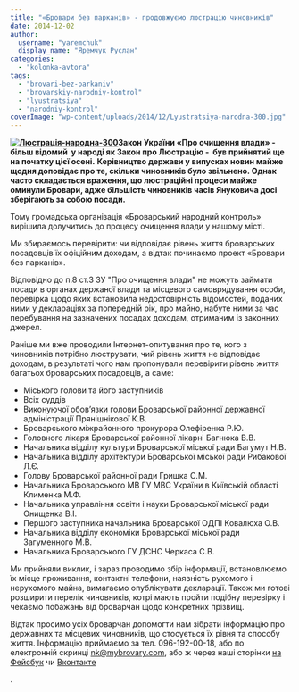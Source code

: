 ```yaml
---
title: "«Бровари без парканів» - продовжуємо люстрацію чиновників"
date: 2014-12-02
author: 
  username: "yaremchuk"
  display_name: "Яремчук Руслан"
categories: 
  - "kolonka-avtora"
tags: 
  - "brovari-bez-parkaniv"
  - "brovarskiy-narodniy-kontrol"
  - "lyustratsiya"
  - "narodniy-kontrol"
coverImage: "wp-content/uploads/2014/12/Lyustratsiya-narodna-300.jpg"
---
```


**[![Люстрація-народна-300](https://mpz.brovary.org/wp-content/uploads/2014/12/Lyustratsiya-narodna-300.jpg)](https://mpz.brovary.org/wp-content/uploads/2014/12/Lyustratsiya-narodna-300.jpg)Закон України «Про очищення влади» - більш відомий  у народі як Закон про Люстрацію -  був прийнятий ще на початку цієї осені.** **Керівництво держави у випусках новин майже щодня доповідає про те, скільки чиновників було звільнено. Однак часто складається враження, що люстраційні процеси майже оминули Бровари, адже більшість чиновників часів Януковича досі зберігають за собою посади.**

Тому громадська організація «Броварський народний контроль» вирішила долучитись до процесу очищення влади у нашому місті.

Ми збираємось перевірити: чи відповідає рівень життя броварських посадовців їх офіційним доходам, а відтак починаємо проект «Бровари без парканів».

Відповідно до п.8 ст.3 ЗУ "Про очищення влади" не можуть займати посади в органах держаної влади та місцевого самоврядування особи, перевірка щодо яких встановила недостовірність відомостей, поданих ними у деклараціях за попередній рік, про майно, набуте ними за час перебування на зазначених посадах доходам, отриманим із законних джерел.

Раніше ми вже проводили Інтернет-опитування про те, кого з чиновників потрібно люструвати, чий рівень життя не відповідає доходам, в результаті чого нам пропонували перевірити рівень життя багатьох броварських посадовців, а саме:

- Міського голови та його заступників
- Всіх суддів
- Виконуючої обов’язки голови Броварської районної державної адміністрації Прянішнікової К.В.
- Броварського міжрайонного прокурора Олефіренка Р.Ю.
- Головного лікаря Броварської районної лікарні Багнюка В.В.
- Начальника відділу культури Броварської міської ради Багумут Н.В.
- Начальника відділу архітектури Броварської міської ради Рибакової Л.Є.
- Голову Броварської районної ради Гришка С.М.
- Начальника Броварського МВ ГУ МВС України в Київській області Клименка М.Ф.
- Начальника управління освіти і науки Броварської міської ради Онищенка В.І.
- Першого заступника начальника Броварської ОДПІ Ковалюха О.В.
- Начальника відділу економіки Броварської міської ради Загуменного М.В.
- Начальника Броварського ГУ ДСНС Черкаса С.В.

Ми прийняли виклик, і зараз проводимо збір інформації, встановлюємо їх місце проживання, контактні телефони, наявність рухомого і нерухомого майна, вимагаємо опублікувати декларації. Також ми готові розширити перелік чиновників, котрі мають пройти подібну перевірку і чекаємо побажань від броварчан щодо конкретних прізвищ.

Відтак просимо усіх броварчан допомогти нам зібрати інформацію про державних та місцевих чиновників, що стосується їх рівня та способу життя. Інформацію приймаємо за тел. 096-192-00-18, або по електронній скринці [nk@mybrovary.com](mailto:nk@mybrovary.com), або ж через наші сторінки [на Фейсбук](https://www.facebook.com/profile.php?id=100007224976175) чи [Вконтакте](https://vk.com/vbrovarsky)

.
